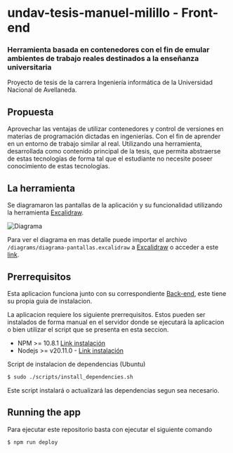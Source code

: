# undav-tesis-manuel-milillo - Front-end


### Herramienta basada en contenedores con el fin de emular ambientes de trabajo reales destinados a la enseñanza universitaria

 Proyecto de tesis de la carrera Ingeniería informática de la Universidad Nacional de Avellaneda.

## Propuesta

Aprovechar las ventajas de utilizar contenedores y control de versiones en materias de programación dictadas en ingenierías. Con el fin de aprender en un entorno de trabajo similar al real. Utilizando una herramienta, desarrollada como contenido principal de la tesis, que permita abstraerse de estas tecnologías de forma tal que el estudiante no necesite poseer conocimiento de estas tecnologías.


## La herramienta

Se diagramaron las pantallas de la aplicación y su funcionalidad utilizando la herramienta [Excalidraw](https://excalidraw.com). 

![Diagrama](/documentation/images/diagrama-pantallas.svg)

Para ver el diagrama en mas detalle puede importar el archivo `/diagrams/diagrama-pantallas.excalidraw` a [Excalidraw](https://excalidraw.com) o acceder a este [link](https://excalidraw.com/#json=utYk9w-Lt_lDz0vpjlv6j,tRiqt-LgAY7Is0AQR3Wu0w).



## Prerrequisitos

Esta aplicacion funciona junto con su correspondiente [Back-end](https://github.com/mmilillo/undav-tesis-manuel-milillo), este tiene su propia guia de instalacion.

La aplicacion requiere los siguiente prerrequisitos. Estos pueden ser instalados de forma manual en el servidor donde se ejecutará la aplicacion o bien utilizar el script que se presenta en esta seccion. 

* NPM >= 10.8.1 [Link instalación](https://docs.npmjs.com/downloading-and-installing-node-js-and-npm)
* Nodejs >= v20.11.0 - [Link instalación](https://nodejs.org/en/download/package-manager)


Script de instalacion de dependencias (Ubuntu)

```bash
$ sudo ./scripts/install_dependencies.sh
```
Este script instalará o actualizará las dependencias segun sea necesario. 


## Running the app

Para ejecutar este repositorio basta con ejecutar el siguiente comando

```bash
$ npm run deploy
```